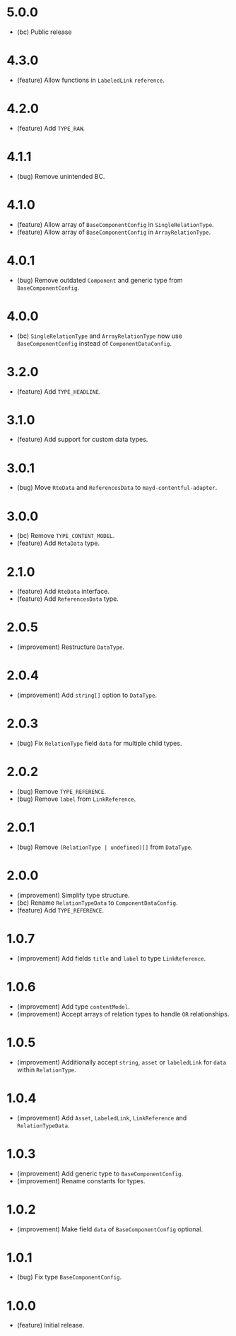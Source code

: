 # 5.0.0

-   (bc) Public release

# 4.3.0

-   (feature) Allow functions in `LabeledLink` `reference`.

# 4.2.0

-   (feature) Add `TYPE_RAW`.

# 4.1.1

-   (bug) Remove unintended BC.

# 4.1.0

-   (feature) Allow array of `BaseComponentConfig` in `SingleRelationType`.
-   (feature) Allow array of `BaseComponentConfig` in `ArrayRelationType`.

# 4.0.1

-   (bug) Remove outdated `Component` and generic type from `BaseComponentConfig`.

# 4.0.0

-   (bc) `SingleRelationType` and `ArrayRelationType` now use `BaseComponentConfig` instead of `ComponentDataConfig`.

# 3.2.0

-   (feature) Add `TYPE_HEADLINE`.

# 3.1.0

-   (feature) Add support for custom data types.

# 3.0.1

-   (bug) Move `RteData` and `ReferencesData` to `mayd-contentful-adapter`.

# 3.0.0

-   (bc) Remove `TYPE_CONTENT_MODEL`.
-   (feature) Add `MetaData` type.

# 2.1.0

-   (feature) Add `RteData` interface.
-   (feature) Add `ReferencesData` type.

# 2.0.5

-   (improvement) Restructure `DataType`.

# 2.0.4

-   (improvement) Add `string[]` option to `DataType`.

# 2.0.3

-   (bug) Fix `RelationType` field `data` for multiple child types.

# 2.0.2

-   (bug) Remove `TYPE_REFERENCE`.
-   (bug) Remove `label` from `LinkReference`.

# 2.0.1

-   (bug) Remove `(RelationType | undefined)[]` from `DataType`.

# 2.0.0

-   (improvement) Simplify type structure.
-   (bc) Rename `RelationTypeData` to `ComponentDataConfig`.
-   (feature) Add `TYPE_REFERENCE`.

# 1.0.7

-   (improvement) Add fields `title` and `label` to type `LinkReference`.

# 1.0.6

-   (improvement) Add type `contentModel`.
-   (improvement) Accept arrays of relation types to handle `OR` relationships.

# 1.0.5

-   (improvement) Additionally accept `string`, `asset` or `labeledLink` for `data` within `RelationType`.

# 1.0.4

-   (improvement) Add `Asset`, `LabeledLink`, `LinkReference` and `RelationTypeData`.

# 1.0.3

-   (improvement) Add generic type to `BaseComponentConfig`.
-   (improvement) Rename constants for types.

# 1.0.2

-   (improvement) Make field `data` of `BaseComponentConfig` optional.

# 1.0.1

-   (bug) Fix type `BaseComponentConfig`.

# 1.0.0

-   (feature) Initial release.

